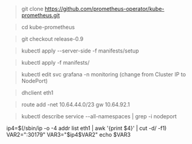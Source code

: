 > git clone https://github.com/prometheus-operator/kube-prometheus.git

> cd kube-prometheus

> git checkout release-0.9

> kubectl apply --server-side -f manifests/setup

> kubectl apply -f manifests/

> kubectl edit svc grafana -n monitoring (change from Cluster IP to NodePort)

> dhclient eth1

> route add -net 10.64.44.0/23 gw 10.64.92.1

> kubectl describe service --all-namespaces | grep -i nodeport


ip4=$(/sbin/ip -o -4 addr list eth1 | awk '{print $4}' | cut -d/ -f1)
VAR2=":30179"
VAR3="$ip4$VAR2"
echo $VAR3
